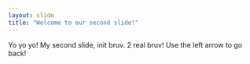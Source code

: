 ```yaml
---
layout: slide
title: "Welcome to our second slide!"
---
```

Yo yo yo!
My second slide, init bruv.
2 real bruv!
Use the left arrow to go back!